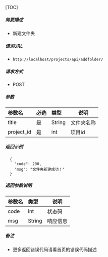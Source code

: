 

[TOC]
    
##### 简要描述

- 新建文件夹

##### 请求URL
- ` http://localhost/projects/api/addfolder/ `
  
##### 请求方式
- POST 

##### 参数

| 参数名      |必选| 类型     | 说明    |
|:---------|:---|:-------|-------|
| title    |是  | String | 文件夹名称 |
| project_id |是  | int    | 项目id  |

##### 返回示例 

``` 
  {
    "code": 200,
    "msg": "文件夹新建成功！"
  }
```

##### 返回参数说明 

|参数名|类型|说明|
|:-----  |:-----|-----                           |
|code |int   |状态码  |
|msg |String   |响应信息  |


##### 备注 

- 更多返回错误代码请看首页的错误代码描述





